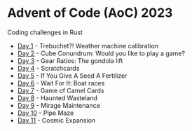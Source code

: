 # Advent of Code (AoC) 2023
Coding challenges in Rust

* [Day 1](./src/bin/day1) - Trebuchet?! Weather machine calibration
* [Day 2](./src/bin/day2) - Cube Conundrum: Would you like to play a game?
* [Day 3](./src/bin/day3) - Gear Ratios: The gondola lift
* [Day 4](./src/bin/day4) - Scratchcards
* [Day 5](./src/bin/day5) - If You Give A Seed A Fertilizer
* [Day 6](./src/bin/day6) - Wait For It: Boat races
* [Day 7](./src/bin/day7) - Game of Camel Cards
* [Day 8](./src/bin/day8) - Haunted Wasteland
* [Day 9](./src/bin/day9) - Mirage Maintenance
* [Day 10](./src/bin/day10) - Pipe Maze
* [Day 11](./src/bin/day11) - Cosmic Expansion
